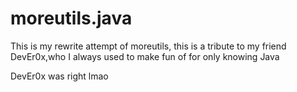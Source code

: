 # moreutils.java

This is my rewrite attempt of moreutils, this is a tribute to my friend DevEr0x,who I always used to make fun of for only knowing Java

DevEr0x was right lmao
